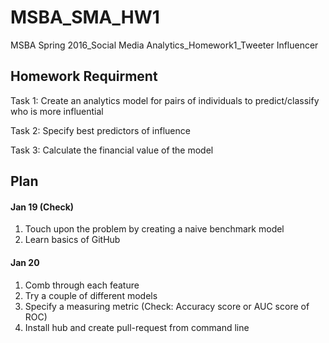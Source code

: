 # MSBA_SMA_HW1
MSBA Spring 2016_Social Media Analytics_Homework1_Tweeter Influencer

## Homework Requirment
Task 1:
Create an analytics model for pairs of individuals to predict/classify who is more influential

Task 2:
Specify best predictors of influence

Task 3:
Calculate the financial value of the model


## Plan
#### Jan 19 (Check)
1. Touch upon the problem by creating a naive benchmark model
2. Learn basics of GitHub

#### Jan 20
1. Comb through each feature
2. Try a couple of different models
3. Specify a measuring metric (Check: Accuracy score or AUC score of ROC)
4. Install hub and create pull-request from command line
